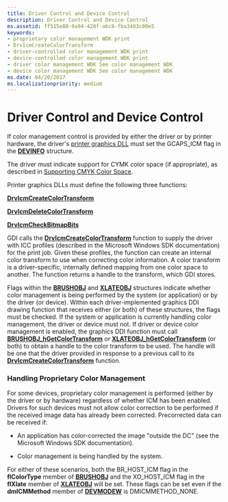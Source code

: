 ```yaml
---
title: Driver Control and Device Control
description: Driver Control and Device Control
ms.assetid: ff515e88-9a94-420f-a6c8-fba3483c00e5
keywords:
- proprietary color management WDK print
- DrvIcmCreateColorTransform
- driver-controlled color management WDK print
- device-controlled color management WDK print
- driver color management WDK See color management WDK
- device color management WDK See color management WDK
ms.date: 04/20/2017
ms.localizationpriority: medium
---
```


# Driver Control and Device Control





If color management control is provided by either the driver or by printer hardware, the driver's [printer graphics DLL](printer-graphics-dll.md) must set the GCAPS\_ICM flag in the [**DEVINFO**](https://docs.microsoft.com/windows/desktop/api/winddi/ns-winddi-tagdevinfo) structure.

The driver must indicate support for CYMK color space (if appropriate), as described in [Supporting CMYK Color Space](supporting-cmyk-color-space.md).

Printer graphics DLLs must define the following three functions:

[**DrvIcmCreateColorTransform**](https://docs.microsoft.com/windows/desktop/api/winddi/nf-winddi-drvicmcreatecolortransform)

[**DrvIcmDeleteColorTransform**](https://docs.microsoft.com/windows/desktop/api/winddi/nf-winddi-drvicmdeletecolortransform)

[**DrvIcmCheckBitmapBits**](https://docs.microsoft.com/windows/desktop/api/winddi/nf-winddi-drvicmcheckbitmapbits)

GDI calls the [**DrvIcmCreateColorTransform**](https://docs.microsoft.com/windows/desktop/api/winddi/nf-winddi-drvicmcreatecolortransform) function to supply the driver with ICC profiles (described in the Microsoft Windows SDK documentation) for the print job. Given these profiles, the function can create an internal color transform to use when correcting color information. A color transform is a driver-specific, internally defined mapping from one color space to another. The function returns a handle to the transform, which GDI stores.

Flags within the [**BRUSHOBJ**](https://docs.microsoft.com/windows/desktop/api/winddi/ns-winddi-_brushobj) and [**XLATEOBJ**](https://docs.microsoft.com/windows/desktop/api/winddi/ns-winddi-_xlateobj) structures indicate whether color management is being performed by the system (or application) or by the driver (or device). Within each driver-implemented graphics DDI drawing function that receives either (or both) of these structures, the flags must be checked. If the system or application is currently handling color management, the driver or device must not. If driver or device color management is enabled, the graphics DDI function must call [**BRUSHOBJ\_hGetColorTransform**](https://docs.microsoft.com/windows/desktop/api/winddi/nf-winddi-brushobj_hgetcolortransform) or [**XLATEOBJ\_hGetColorTransform**](https://docs.microsoft.com/windows/desktop/api/winddi/nf-winddi-xlateobj_hgetcolortransform) (or both) to obtain a handle to the color transform to be used. The handle will be one that the driver provided in response to a previous call to its [**DrvIcmCreateColorTransform**](https://docs.microsoft.com/windows/desktop/api/winddi/nf-winddi-drvicmcreatecolortransform) function.

### Handling Proprietary Color Management

For some devices, proprietary color management is performed (either by the driver or by hardware) regardless of whether ICM has been enabled. Drivers for such devices must not allow color correction to be performed if the received image data has already been corrected. Precorrected data can be received if:

-   An application has color-corrected the image "outside the DC" (see the Microsoft Windows SDK documentation).

-   Color management is being handled by the system.

For either of these scenarios, both the BR\_HOST\_ICM flag in the **flColorType** member of [**BRUSHOBJ**](https://docs.microsoft.com/windows/desktop/api/winddi/ns-winddi-_brushobj) and the XO\_HOST\_ICM flag in the **flXlate** member of [**XLATEOBJ**](https://docs.microsoft.com/windows/desktop/api/winddi/ns-winddi-_xlateobj) will be set. These flags can be set even if the **dmICMMethod** member of [**DEVMODEW**](https://docs.microsoft.com/windows/desktop/api/wingdi/ns-wingdi-_devicemodew) is DMICMMETHOD\_NONE.

 

 




